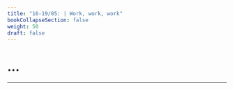 ```yaml
---
title: "16-19/05: | Work, work, work"
bookCollapseSection: false
weight: 50
draft: false
---
```


# ...

---

